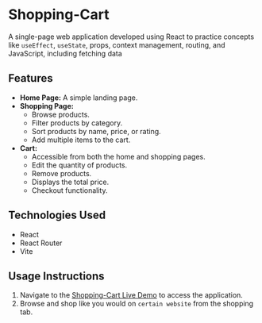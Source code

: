 # Shopping-Cart

A single-page web application developed using React to practice concepts like `useEffect`, `useState`, props, context management, routing, and JavaScript, including fetching data


## Features
- **Home Page:** A simple landing page.
- **Shopping Page:**
  - Browse products.
  - Filter products by category.
  - Sort products by name, price, or rating.
  - Add multiple items to the cart.
- **Cart:**
  - Accessible from both the home and shopping pages.
  - Edit the quantity of products.
  - Remove products.
  - Displays the total price.
  - Checkout functionality.

## Technologies Used
- React
- React Router
- Vite

## Usage Instructions
1. Navigate to the [Shopping-Cart Live Demo](https://shopping-cart-iota-beryl.vercel.app) to access the application.
2. Browse and shop like you would on ``certain website`` from the shopping tab.
